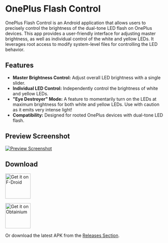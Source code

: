 # OnePlus Flash Control

OnePlus Flash Control is an Android application that allows users to precisely control the brightness of the dual-tone LED flash on OnePlus devices. This app provides a user-friendly interface for adjusting master brightness, as well as individual control of the white and yellow LEDs. It leverages root access to modify system-level files for controlling the LED behavior.

## Features

- **Master Brightness Control:** Adjust overall LED brightness with a single slider.
- **Individual LED Control:** Independently control the brightness of white and yellow LEDs.
- **"Eye Destroyer" Mode:** A feature to momentarily turn on the LEDs at maximum brightness for both white and yellow LEDs. Use with caution as it emits very intense light!
- **Compatibility:** Designed for rooted OnePlus devices with dual-tone LED flash.

## Preview Screenshot

[![Preview Screenshot](https://ik.imagekit.io/bartixxx32/github/tr:w-0.2/Bartixxx32/Opflashcontrol-app/master/metadata/en-US/images/phoneScreenshots/screenshot1.png?raw=true)](https://ik.imagekit.io/bartixxx32/github/Bartixxx32/Opflashcontrol-app/master/metadata/en-US/images/phoneScreenshots/screenshot1.png?raw=true) 

## Download

[<img src="https://fdroid.gitlab.io/artwork/badge/get-it-on.png"
     alt="Get it on F-Droid"
     height="80">](https://f-droid.org/packages/com.bartixxx.opflashcontrol/)

[<img src="https://www.openapk.net/images/badge_obtainium.png"
     alt="Get it on Obtainium"
     height="80">](https://apps.obtainium.imranr.dev/redirect?r=obtainium://app/%7B%22id%22%3A%22com.bartixxx.opflashcontrol%22%2C%22url%22%3A%22https%3A%2F%2Fgithub.com%2FBartixxx32%2FOpflashcontrol-app%22%2C%22author%22%3A%22Bartixxx32%22%2C%22name%22%3A%22OnePlus%20Flash%20Control%22%2C%22preferredApkIndex%22%3A0%2C%22additionalSettings%22%3A%22%7B%5C%22includePrereleases%5C%22%3Atrue%2C%5C%22fallbackToOlderReleases%5C%22%3Atrue%2C%5C%22filterReleaseTitlesByRegEx%5C%22%3A%5C%22%5C%22%2C%5C%22filterReleaseNotesByRegEx%5C%22%3A%5C%22%5C%22%2C%5C%22verifyLatestTag%5C%22%3Afalse%2C%5C%22dontSortReleasesList%5C%22%3Afalse%2C%5C%22useLatestAssetDateAsReleaseDate%5C%22%3Afalse%2C%5C%22releaseTitleAsVersion%5C%22%3Afalse%2C%5C%22trackOnly%5C%22%3Afalse%2C%5C%22versionExtractionRegEx%5C%22%3A%5C%22%5C%22%2C%5C%22matchGroupToUse%5C%22%3A%5C%22%5C%22%2C%5C%22versionDetection%5C%22%3Atrue%2C%5C%22releaseDateAsVersion%5C%22%3Afalse%2C%5C%22useVersionCodeAsOSVersion%5C%22%3Afalse%2C%5C%22apkFilterRegEx%5C%22%3A%5C%22%5C%22%2C%5C%22invertAPKFilter%5C%22%3Afalse%2C%5C%22autoApkFilterByArch%5C%22%3Atrue%2C%5C%22appName%5C%22%3A%5C%22%5C%22%2C%5C%22shizukuPretendToBeGooglePlay%5C%22%3Afalse%2C%5C%22allowInsecure%5C%22%3Afalse%2C%5C%22exemptFromBackgroundUpdates%5C%22%3Afalse%2C%5C%22skipUpdateNotifications%5C%22%3Afalse%2C%5C%22about%5C%22%3A%5C%22%5C%22%2C%5C%22refreshBeforeDownload%5C%22%3Afalse%7D%22%2C%22overrideSource%22%3Anull%7D)

Or download the latest APK from the [Releases Section](https://github.com/Bartixxx32/Opflashcontrol-app/releases/latest).
